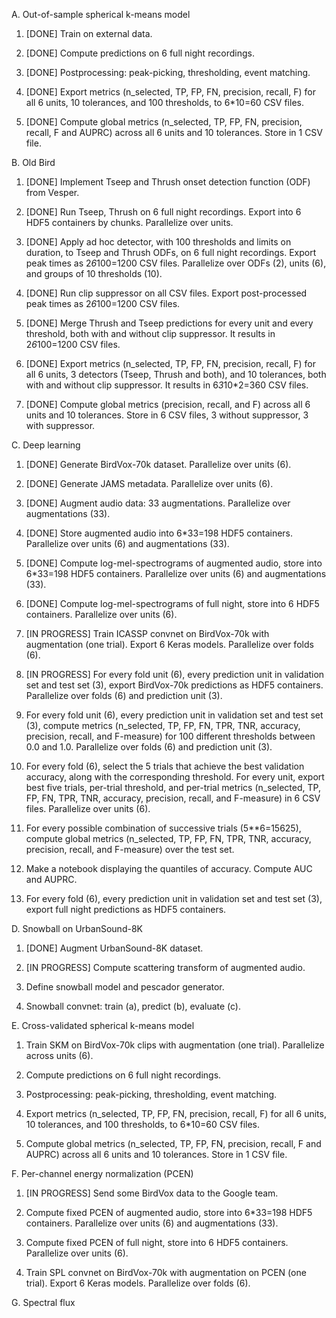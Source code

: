 A. Out-of-sample spherical k-means model
1. [DONE] Train on external data.

2. [DONE] Compute predictions on 6 full night recordings.

3. [DONE] Postprocessing: peak-picking, thresholding, event matching.

4. [DONE] Export metrics (n_selected, TP, FP, FN, precision, recall, F)
for all 6 units, 10 tolerances, and 100 thresholds, to 6*10=60 CSV files.

5. [DONE] Compute global metrics (n_selected, TP, FP, FN, precision, recall, F and AUPRC) across all 6 units and 10 tolerances. Store in 1 CSV file.


B. Old Bird
1. [DONE] Implement Tseep and Thrush onset detection function (ODF) from Vesper.

2. [DONE] Run Tseep, Thrush on 6 full night recordings. Export into 6 HDF5 containers by chunks. Parallelize over units.

3. [DONE] Apply ad hoc detector, with 100 thresholds and limits on duration, to Tseep and Thrush ODFs, on 6 full night recordings. Export peak times as 2*6*100=1200 CSV files. Parallelize over ODFs (2), units (6), and groups of 10 thresholds (10).

4. [DONE] Run clip suppressor on all CSV files. Export post-processed peak times as 2*6*100=1200 CSV files.

5. [DONE] Merge Thrush and Tseep predictions for every unit and every threshold, both with and without clip suppressor. It results in 2*6*100=1200 CSV files.

6. [DONE] Export metrics (n_selected, TP, FP, FN, precision, recall, F) for all 6 units, 3 detectors (Tseep, Thrush and both), and 10 tolerances, both with and without clip suppressor. It results in 6*3*10*2=360 CSV files.

7. [DONE] Compute global metrics (precision, recall, and F) across all 6 units and 10 tolerances. Store in 6 CSV files, 3 without suppressor, 3 with suppressor.


C. Deep learning
1. [DONE] Generate BirdVox-70k dataset. Parallelize over units (6).

2. [DONE] Generate JAMS metadata. Parallelize over units (6).

3. [DONE] Augment audio data: 33 augmentations. Parallelize over augmentations (33).

4. [DONE] Store augmented audio into 6*33=198 HDF5 containers. Parallelize over units (6) and augmentations (33).

5. [DONE] Compute log-mel-spectrograms of augmented audio, store into 6*33=198 HDF5 containers. Parallelize over units (6) and augmentations (33).

6. [DONE] Compute log-mel-spectrograms of full night, store into 6 HDF5 containers. Parallelize over units (6).

7. [IN PROGRESS] Train ICASSP convnet on BirdVox-70k with augmentation (one trial). Export 6 Keras models. Parallelize over folds (6).

8. [IN PROGRESS] For every fold unit (6), every prediction unit in validation set and test set (3), export BirdVox-70k predictions as HDF5 containers. Parallelize over folds (6) and prediction unit (3).

9. For every fold unit (6), every prediction unit in validation set and test set (3), compute metrics (n_selected, TP, FP, FN, TPR, TNR, accuracy, precision, recall, and F-measure) for 100 different thresholds between 0.0 and 1.0. Parallelize over folds (6) and prediction unit (3).

10. For every fold (6), select the 5 trials that achieve the best validation accuracy, along with the corresponding threshold. For every unit, export best five trials, per-trial threshold, and per-trial metrics (n_selected, TP, FP, FN, TPR, TNR, accuracy, precision, recall, and F-measure) in 6 CSV files. Parallelize over units (6).

11. For every possible combination of successive trials (5**6=15625), compute global metrics (n_selected, TP, FP, FN, TPR, TNR, accuracy, precision, recall, and F-measure) over the test set.

12. Make a notebook displaying the quantiles of accuracy. Compute AUC and AUPRC.

13. For every fold (6), every prediction unit in validation set and test set (3), export full night predictions as HDF5 containers.


D. Snowball on UrbanSound-8K
1. [DONE] Augment UrbanSound-8K dataset.

2. [IN PROGRESS] Compute scattering transform of augmented audio.

3. Define snowball model and pescador generator.

4. Snowball convnet: train (a), predict (b), evaluate (c).


E. Cross-validated spherical k-means model
1. Train SKM on BirdVox-70k clips with augmentation (one trial). Parallelize across units (6).

2. Compute predictions on 6 full night recordings.

3. Postprocessing: peak-picking, thresholding, event matching.

4. Export metrics (n_selected, TP, FP, FN, precision, recall, F)
for all 6 units, 10 tolerances, and 100 thresholds, to 6*10=60 CSV files.

5. Compute global metrics (n_selected, TP, FP, FN, precision, recall, F and AUPRC) across all 6 units and 10 tolerances. Store in 1 CSV file.


F. Per-channel energy normalization (PCEN)
1. [IN PROGRESS] Send some BirdVox data to the Google team.

2. Compute fixed PCEN of augmented audio, store into 6*33=198 HDF5 containers. Parallelize over units (6) and augmentations (33).

3. Compute fixed PCEN of full night, store into 6 HDF5 containers. Parallelize over units (6).

4. Train SPL convnet on BirdVox-70k with augmentation on PCEN (one trial). Export 6 Keras models. Parallelize over folds (6).

G. Spectral flux
